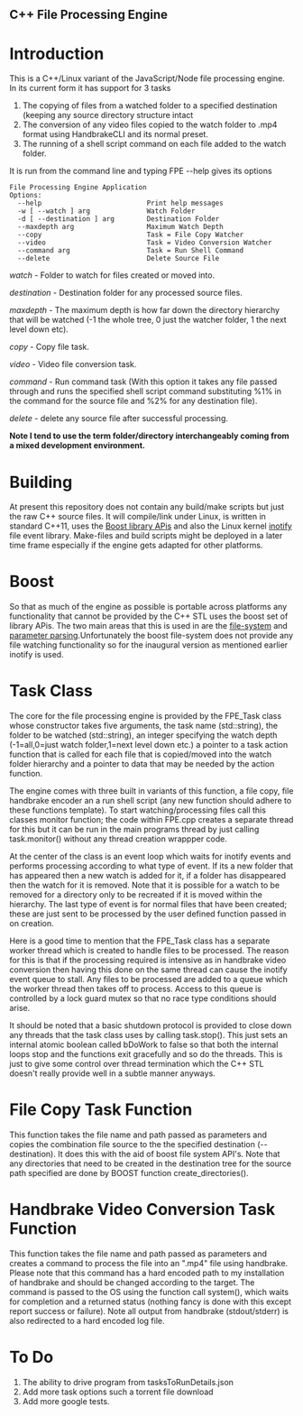 ## C++ File Processing Engine ##

# Introduction #

This is a C++/Linux variant of the JavaScript/Node file processing engine. In its current form it has support for 3 tasks 

1. The copying of files from a watched folder to a specified destination (keeping any source directory structure intact
1. The conversion of any video files copied to the watch folder to .mp4 format using HandbrakeCLI and its normal preset. 
1. The running of a shell script command on each file added to the watch folder.

It is run from the command line and typing FPE --help gives its options

    File Processing Engine Application
    Options:
      --help                          Print help messages
      -w [ --watch ] arg              Watch Folder
      -d [ --destination ] arg        Destination Folder
      --maxdepth arg                  Maximum Watch Depth
      --copy                          Task = File Copy Watcher
      --video                         Task = Video Conversion Watcher
      --command arg                   Task = Run Shell Command
      --delete                        Delete Source File
 
*watch* - Folder to watch for files created or moved into.

*destination* - Destination folder for any processed source files.

*maxdepth* - The maximum depth is how far down  the directory hierarchy that will be watched (-1 the whole tree, 0 just the watcher folder, 1 the next level down etc).

*copy* - Copy file task.

*video* - Video file conversion task.

*command* - Run command task (With this option it takes any file passed through and runs the specified shell script command substituting %1% in the command for the source file and %2% for any destination file).

*delete* - delete any source file after successful processing.

**Note I tend to use the term folder/directory interchangeably coming from a mixed development environment.**

# Building #

At present this repository does not contain any build/make scripts but just the raw C++ source files. It will compile/link under Linux, is written in standard C++11, uses the [Boost library APis](http://www.boost.org/) and also the Linux kernel [inotify](https://en.wikipedia.org/wiki/Inotify) file event library. Make-files and build scripts might be deployed in a later time frame especially if the engine gets adapted for other platforms.

# Boost #

So that as much of the engine as possible is portable across platforms any functionality that cannot be provided by the C++ STL uses the boost set of library APis. The two main areas that this is used in are the [file-system](http://www.boost.org/doc/libs/1_62_0/libs/filesystem/doc/index.htm) and [parameter parsing](http://www.boost.org/doc/libs/1_62_0/libs/parameter/doc/html/index.html).Unfortunately the boost file-system does not provide any file watching functionality so for the inaugural version as mentioned earlier  inotify is used.

# Task Class #

The core for the file processing engine is provided by the FPE_Task class whose constructor takes five arguments, the task name (std::string), the folder to be watched (std::string), an integer specifying the watch depth (-1=all,0=just watch folder,1=next level down etc.) a pointer to a task action function that is called for each file that is copied/moved into the watch folder hierarchy and a pointer to data that may be needed by the action function.

The engine comes with three built in variants of this function, a file copy, file handbrake encoder an a run shell script (any new function should adhere to these functions template). To start watching/processing files call this classes monitor function; the code within FPE.cpp creates a separate thread for this but it can be run in the main programs thread by just calling task.monitor() without any thread creation wrappper code.

At the center of the class is an event loop which waits for inotify events and performs processing according to what type of event. If its a new folder that has appeared then a new watch is added for it, if a folder has disappeared then the watch for it is removed. Note that it is possible for a watch to be removed for a directory only to be recreated if it is moved within the hierarchy. The last type of event is for normal files that have been created; these are just sent to be processed by the user defined function passed in on creation.

Here is a good time to mention that the FPE_Task class has a separate worker thread which is created to handle files to be processed. The reason for this is that if the processing required is intensive as in handbrake video conversion then having this done on the same thread can cause the inotify event queue to stall. Any files to be processed are added to a queue which the worker thread then takes off to process. Access to this queue is controlled by a lock guard mutex so that no race type conditions should arise.

It should be noted that a basic shutdown protocol is provided to close down any threads that the task class uses by calling task.stop(). This just sets an internal atomic boolean called bDoWork to false so that both the internal loops stop and the functions exit gracefully and so do the threads. This is just to give some control over thread termination which the C++ STL doesn't really provide well in a subtle manner anyways.

# File Copy Task Function #

This function takes the file name and path passed as parameters and copies the combination file source  to  the the specified destination (--destination). It does this with the aid of boost file system API's. Note that any directories that need to be created in the destination tree for the source path specified are done by BOOST function create_directories().

# Handbrake Video Conversion Task Function #

This function takes the file name and path passed as parameters and creates a command to process the file into an ".mp4" file using handbrake. Please note that this command has a hard encoded path to my installation of handbrake and should be changed according to the target. The command is passed to the OS using the function call system(), which waits for completion and a returned status (nothing fancy is done with this except report success or failure). Note all output from handbrake (stdout/stderr) is  also redirected to a hard encoded log file.

# To Do #

1. The ability to drive program from tasksToRunDetails.json
1. Add more task options such a torrent file download
2. Add more google tests.



